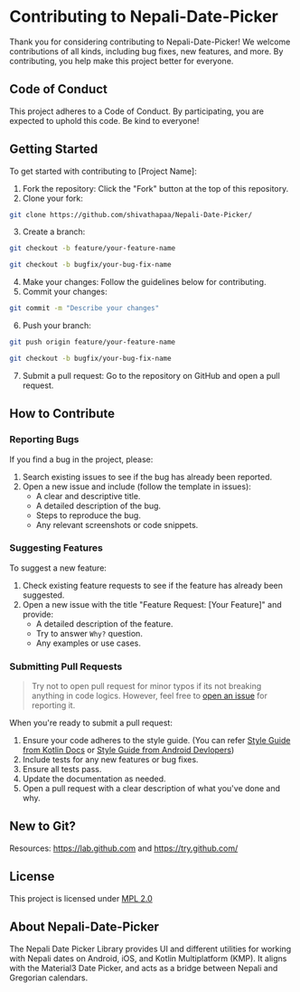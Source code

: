 # Contributing to Nepali-Date-Picker

Thank you for considering contributing to Nepali-Date-Picker! We welcome contributions of all kinds,
including bug fixes, new features, and more. By contributing,
you help make this project better for everyone.

## Code of Conduct

This project adheres to a Code of Conduct. By participating, you are expected to uphold this code. Be kind to everyone!

## Getting Started

To get started with contributing to [Project Name]:

1. Fork the repository: Click the "Fork" button at the top of this repository.
2. Clone your fork:
```bash
git clone https://github.com/shivathapaa/Nepali-Date-Picker/
```
3. Create a branch:
```bash
git checkout -b feature/your-feature-name
```
```bash
git checkout -b bugfix/your-bug-fix-name
```
4. Make your changes: Follow the guidelines below for contributing.
5. Commit your changes:
```bash
git commit -m "Describe your changes"
```
6. Push your branch:
```bash
git push origin feature/your-feature-name
```
```bash
git checkout -b bugfix/your-bug-fix-name
```
7. Submit a pull request: Go to the repository on GitHub and open a pull request.

## How to Contribute

### Reporting Bugs

If you find a bug in the project, please:

1. Search existing issues to see if the bug has already been reported.
2. Open a new issue and include (follow the template in issues):
    - A clear and descriptive title.
    - A detailed description of the bug.
    - Steps to reproduce the bug.
    - Any relevant screenshots or code snippets.

### Suggesting Features

To suggest a new feature:

1. Check existing feature requests to see if the feature has already been suggested.
2. Open a new issue with the title "Feature Request: [Your Feature]" and provide:
    - A detailed description of the feature.
    - Try to answer `Why?` question.
    - Any examples or use cases.

### Submitting Pull Requests

> Try not to open pull request for minor typos if its not breaking anything in code logics. However, feel free to [open an issue](https://github.com/shivathapaa/Nepali-Date-Picker/issues/new/choose) for reporting it.

When you're ready to submit a pull request:

1. Ensure your code adheres to the style guide. (You can refer [Style Guide from Kotlin Docs](https://kotlinlang.org/docs/coding-conventions.html) or [Style Guide from Android Devlopers](https://developer.android.com/kotlin/style-guide))
2. Include tests for any new features or bug fixes.
3. Ensure all tests pass.
4. Update the documentation as needed.
5. Open a pull request with a clear description of what you've done and why.

## New to Git?

Resources: https://lab.github.com and https://try.github.com/

## License

This project is licensed under [MPL 2.0](https://github.com/shivathapaa/Nepali-Date-Picker/blob/main/LICENSE)

## About Nepali-Date-Picker

The Nepali Date Picker Library provides UI and different utilities for working with Nepali dates on Android, iOS, and Kotlin Multiplatform (KMP). It aligns with the Material3 Date Picker, and acts as a bridge between Nepali and Gregorian calendars.

